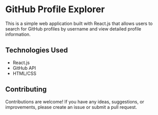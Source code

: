 
# GitHub Profile Explorer

This is a simple web application built with React.js that allows users to search for GitHub profiles by username and view detailed profile information.

## Technologies Used

- React.js
- GitHub API
- HTML/CSS


## Contributing

Contributions are welcome! If you have any ideas, suggestions, or improvements, please create an issue or submit a pull request.

